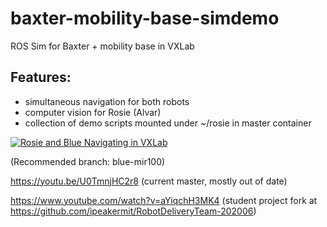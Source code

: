 # baxter-mobility-base-simdemo
ROS Sim for Baxter + mobility base in VXLab

## Features:
- simultaneous navigation for both robots
- computer vision for Rosie (Alvar)
- collection of demo scripts mounted under ~/rosie in master container

[![Rosie and Blue Navigating in VXLab](https://img.youtube.com/vi/Jtl_j8n0Mf8/0.jpg)](https://www.youtube.com/watch?v=Jtl_j8n0Mf8)

(Recommended branch: blue-mir100)

https://youtu.be/U0TmnjHC2r8
(current master, mostly out of date)

https://www.youtube.com/watch?v=aYiqchH3MK4
(student project fork at https://github.com/ipeakermit/RobotDeliveryTeam-202006)

